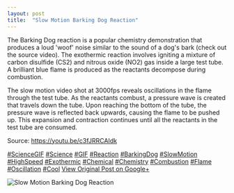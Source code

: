 ```yaml
---
layout: post
title:  "Slow Motion Barking Dog Reaction"
---
```


The Barking Dog reaction is a popular chemistry demonstration that produces a loud 'woof' noise similar to the sound of a dog's bark (check out the source video). The exothermic reaction involves igniting a mixture of carbon disulfide (CS2) and nitrous oxide (NO2) gas inside a large test tube. A brilliant blue flame is produced as the reactants decompose during combustion.   
  
The slow motion video shot at 3000fps reveals oscillations in the flame through the test tube. As the reactants combust, a pressure wave is created that travels down the tube. Upon reaching the bottom of the tube, the pressure wave is reflected back upwards, causing the flame to be pushed up. This expansion and contraction continues until all the reactants in the test tube are consumed.  
  
Source: <https://youtu.be/c3fJRRCAIdk>  
  
[#ScienceGIF](https://plus.google.com/s/%23ScienceGIF/posts) [#Science](https://plus.google.com/s/%23Science/posts) [#GIF](https://plus.google.com/s/%23GIF/posts) [#Reaction](https://plus.google.com/s/%23Reaction/posts) [#BarkingDog](https://plus.google.com/s/%23BarkingDog/posts) [#SlowMotion](https://plus.google.com/s/%23SlowMotion/posts) [#HighSpeed](https://plus.google.com/s/%23HighSpeed/posts) [#Exothermic](https://plus.google.com/s/%23Exothermic/posts) [#Chemical](https://plus.google.com/s/%23Chemical/posts) [#Chemistry](https://plus.google.com/s/%23Chemistry/posts) [#Combustion](https://plus.google.com/s/%23Combustion/posts) [#Flame](https://plus.google.com/s/%23Flame/posts) [#Oscillation](https://plus.google.com/s/%23Oscillation/posts) [#Cool](https://plus.google.com/s/%23Cool/posts)
[View Original Post on Google+](https://plus.google.com/+ColinSullender/posts/XHBpP25NyGh)

![Slow Motion Barking Dog Reaction](https://i.imgur.com/65IbRTW.gif)

